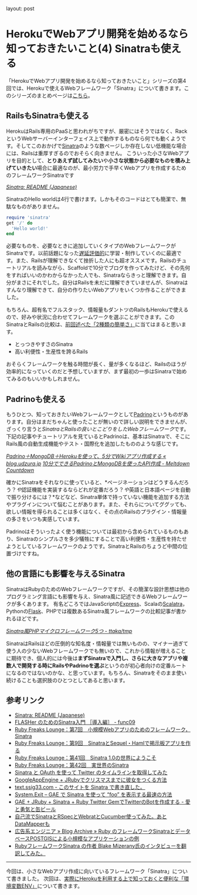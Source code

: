 layout: post
# <span>HerokuでWebアプリ開発を始めるなら</span><span>知っておきたいこと(4) Sinatraも使える</span>

「HerokuでWebアプリ開発を始めるなら知っておきたいこと」シリーズの第4回では、Herokuで使えるWebフレームワーク「Sinatra」について書きます。このシリーズのまとめページは[こちら](/2011/05/09/ruby-heroku-web-app-development-tips-matome)。

<!-- READMORE -->


## RailsもSinatraも使える

HerokuはRails専用のPaaSと思われがちですが、厳密にはそうではなく、RackというWebサーバーインターフェイス上で動作するものなら何でも動くようです。そしてこのおかげで[Sinatra](/2011/02/28/instagram-api-of-exclusive-use-for-cat-lovers-nekostagram)のような数ページしか存在しない低機能な場合には、Railsは重厚すぎるのでおそらく向きません。
こういった小さなWebアプリを目的として、**とりあえず試してみたい**や**小さな状態から必要なものを積み上げていきたい**場合に最適なのが、最小労力で手早くWebアプリを作成するためのフレームワークSinatraです

<cite>[Sinatra: README (Japanese)](http://www.sinatrarb.com/intro-jp.html)</cite>

SinatraのHello worldは4行で書けます。しかもそのコードはとても簡潔で、無駄なものがありません。

~~~ ruby
require 'sinatra'
get '/' do
  'Hello world!'
end
~~~

必要なものを、必要なときに追加していくタイプのWebフレームワークがSinatraです。以前話題になった[遅延評価的](http://blog.livedoor.jp/kensuu/archives/50555054.html)に学習・制作していくのに最適です。また、Railsが理解できなくて挫折した人にも超オススメです。Railsのチュートリアルを読みながら、Scaffoldで10分でブログを作ってみたけど、その先何をすればいいのかわからなかった人でも、Sinatraならきっと理解できます。自分がまさにそれでした。自分はRailsを未だに理解できていませんが、Sinatraはすんなり理解できて、自分の作りたいWebアプリをいくつか作ることができました。

もちろん、超有名でフルスタック、情報量もダントツのRailsもHerokuで使えるので、好みや状況に合わせてフレームワークを選ぶことができます。このSinatraとRailsの比較は、[前回述べた「2種類の簡単さ」](/2011/05/01/ruby-heroku-web-app-development-tips-3)に当てはまると思います。

- とっつきやすさのSinatra
- 高い利便性・生産性を誇るRails

おそらくフレームワークを触る時間が長く、量が多くなるほど、Railsのほうが効率的になっていくのだと予想していますが、まず最初の一歩はSinatraで始めてみるのもいいかもしれません。


## Padrinoも使える

もうひとつ、知っておきたいWebフレームワークとして[Padrino](http://www.padrinorb.com/)というものがあります。自分はまだちゃんと使ったことが無いので詳しい説明をできませんが、ざっくり言うと*SinatraとRailsの良いとこどりをしたWebフレームワーク*です。下記の記事やチュートリアルを見ているとPadrinoは、基本はSinatraで、そこにRails風の自動生成機能やテスト・国際化を追加したもののような感じです。

<cite>[Padrino＋MongoDB＋Herokuを使って、5分でWikiアプリ作成する &#171; blog.udzura.jp](http://blog.udzura.jp/2011/02/23/app-in-5-min-with-padrino-mongodb-heroku/)</cite>
<cite>[10分でできるPadrinoとMongoDBを使ったAPI作成 - Meltdown Countdown](http://d.hatena.ne.jp/marutanm/20110416/p1)</cite>

確かにSinatraをそれなりに使っていると、*ページネーションはどうするんだろう？*や*認証機能を実装するならどれが定番だろう？*や*英語と日本語ページを自動で振り分けるには？*などなど、Sinatra単体で持っていない機能を追加する方法やプラグインについて悩むことがあります。また、それらについてググッても、欲しい情報を得られることは多くはなく、その点のRailsのプラグイン・情報量の多さをいつも実感しています。

Padrinoはそういったよく使う機能については最初から含められているものもあり、Sinatraのシンプルさを多少犠牲にすることで高い利便性・生産性を持たせようとしているフレームワークのようです。SinatraとRailsのちょうど中間の位置づけですね。


## 他の言語にも影響を与えるSinatra

SinatraはRubyのためのWebフレームワークですが、その簡潔な設計思想は他のプログラミング言語にも影響を与え、Sinatra風に記述できるWebフレームワークが多くあります。
有名どころではJavaScriptの[Express](http://expressjs.com/)、Scalaの[Scalatra](http://www.infoq.com/jp/news/2010/10/scalatra)，Pythonの[Flask](http://ja.wikipedia.org/wiki/Flask)、PHPでは複数あるSinatra風フレームワークの比較記事が書かれるほどです。

<cite>[Sinatra風PHPマイクロフレームワーク5つ - ttaka/tmp](http://d.hatena.ne.jp/ttaka_tmp/20110428/1303973792)</cite>

SinatraはRailsほどの圧倒的な知名度・情報量では無いものの、マイナー過ぎて使う人の少ないWebフレームワークでも無いので、これから情報が増えることに期待でき、個人的には今後は**まずSinatraで入門し、さらに大きなアプリや複数人で開発する時にRailsやPadrinoを選ぶ**というのが初心者向けの定番ルートになるのではないのかな、と思っています。もちろん、Sinatraをそのまま使い続けることも選択肢のひとつとしてあると思います。


## 参考リンク

- [Sinatra: README (Japanese)](http://www.sinatrarb.com/intro-jp.html)
- [FLASHer のためのSinatra入門 ［導入編］ - func09](http://www.func09.com/wordpress/archives/764)
- [Ruby Freaks Lounge：第7回　小規模Webアプリのためのフレームワーク，Sinatra](http://gihyo.jp/dev/serial/01/ruby/0007)
- [Ruby Freaks Lounge：第9回　SinatraとSequel・Hamlで掲示板アプリを作る](http://gihyo.jp/dev/serial/01/ruby/0009)
- [Ruby Freaks Lounge：第41回　Sinatra 1.0の世界にようこそ](http://gihyo.jp/dev/serial/01/ruby/0041)
- [Ruby Freaks Lounge：第42回　実世界のSinatra](http://gihyo.jp/dev/serial/01/ruby/0042)
- [Sinatra と OAuth を使って Twitter のタイムラインを取得してみた](http://www.machu.jp/diary/20090818.html#p01)
- [GoogleAppEngine + JRubyでクリスマスまでに彼女をつくる方法](http://tech.kayac.com/archive/gae-jruby-twitter-bot.html)
- [text.ssig33.com - このサイトを Sinatra で書き直した。](http://text.ssig33.com/19)
- [System.Exit &#8211; GAE で Sinatra を使って “foo” を表示する最速の方法](http://jugyo.org/blog/3760)
- [GAE + JRuby + Sinatra + Ruby Twitter GemでTwitterのBotを作成する - 愛と勇気と缶ビール](http://d.hatena.ne.jp/zentoo/20090928/1254156587)
- [自己流でSinatraとRSpecとWebratとCucumber使ってみた。あとDataMapperも](http://d.hatena.ne.jp/mothprog/20090706/1246897103)
- [広告系エンジニア &#187; Blog Archive &#187; Ruby のフレームワークSinatraとデータベースPOSTGISによる小規模なアプリケーションの例](http://techknowledge.ngigroup.com/20100409/621)
- [RubyフレームワークSinatra の作者 Blake Mizerany氏のインタビューを翻訳してみた。](http://d.hatena.ne.jp/u16s/20110430/1304158119)


* * *

今回は、小さなWebアプリ作成に向いているフレームワーク「Sinatra」について書きました。
次回は、[実際にHerokuを利用する上で知っておくと便利な「環境変数ENV」](/2011/05/03/ruby-heroku-web-app-development-tips-5)について書きます。
